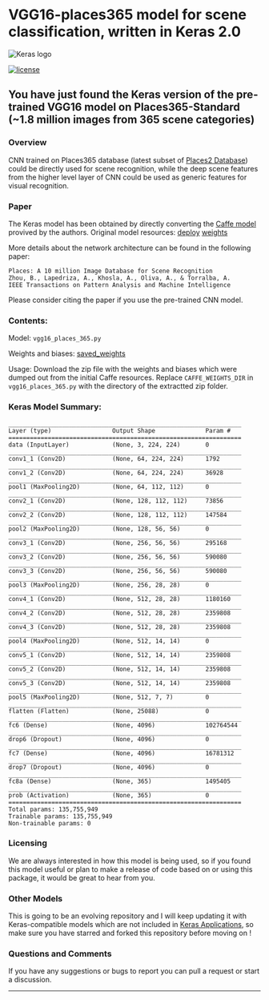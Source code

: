 # VGG16-places365 model for scene classification, written in Keras 2.0 

![Keras logo](https://i.imgur.com/c9r5WFp.png) 

[![license](https://img.shields.io/github/license/mashape/apistatus.svg?maxAge=2592000)](https://github.com/GKalliatakis/Keras-VGG16-places365/blob/master/LICENSE)

## You have just found the Keras version of the pre-trained VGG16 model on Places365-Standard (~1.8 million images from 365 scene categories)


### Overview
CNN trained on Places365 database (latest subset of [Places2 Database](http://places2.csail.mit.edu)) could be directly used for scene recognition, while the deep scene features from the higher level layer of CNN could be used as generic features for visual recognition.

### Paper 
The Keras model has been obtained by directly converting the [Caffe model](https://github.com/CSAILVision/places365) provived by the authors. Original model resources: [deploy](https://github.com/CSAILVision/places365/blob/master/deploy_vgg16_places365.prototxt) [weights](http://places2.csail.mit.edu/models_places365/vgg16_places365.caffemodel)

More details about the network architecture can be found in the following paper:

    Places: A 10 million Image Database for Scene Recognition
    Zhou, B., Lapedriza, A., Khosla, A., Oliva, A., & Torralba, A.
    IEEE Transactions on Pattern Analysis and Machine Intelligence
    
Please consider citing the paper if you use the pre-trained CNN model.


### Contents:
Model: `vgg16_places_365.py`

Weights and biases: [saved_weights](https://drive.google.com/open?id=0B98ZKBhlAtp-blhCT2NFaTUyRFk)

Usage: Download the zip file with the weights and biases which were dumped out from the initial Caffe resources.
Replace `CAFFE_WEIGHTS_DIR` in `vgg16_places_365.py` with the directory of the extractted zip folder.

### Keras Model Summary:
```
_________________________________________________________________
Layer (type)                 Output Shape              Param #   
=================================================================
data (InputLayer)            (None, 3, 224, 224)       0         
_________________________________________________________________
conv1_1 (Conv2D)             (None, 64, 224, 224)      1792      
_________________________________________________________________
conv1_2 (Conv2D)             (None, 64, 224, 224)      36928     
_________________________________________________________________
pool1 (MaxPooling2D)         (None, 64, 112, 112)      0         
_________________________________________________________________
conv2_1 (Conv2D)             (None, 128, 112, 112)     73856     
_________________________________________________________________
conv2_2 (Conv2D)             (None, 128, 112, 112)     147584    
_________________________________________________________________
pool2 (MaxPooling2D)         (None, 128, 56, 56)       0         
_________________________________________________________________
conv3_1 (Conv2D)             (None, 256, 56, 56)       295168    
_________________________________________________________________
conv3_2 (Conv2D)             (None, 256, 56, 56)       590080    
_________________________________________________________________
conv3_3 (Conv2D)             (None, 256, 56, 56)       590080    
_________________________________________________________________
pool3 (MaxPooling2D)         (None, 256, 28, 28)       0         
_________________________________________________________________
conv4_1 (Conv2D)             (None, 512, 28, 28)       1180160   
_________________________________________________________________
conv4_2 (Conv2D)             (None, 512, 28, 28)       2359808   
_________________________________________________________________
conv4_3 (Conv2D)             (None, 512, 28, 28)       2359808   
_________________________________________________________________
pool4 (MaxPooling2D)         (None, 512, 14, 14)       0         
_________________________________________________________________
conv5_1 (Conv2D)             (None, 512, 14, 14)       2359808   
_________________________________________________________________
conv5_2 (Conv2D)             (None, 512, 14, 14)       2359808   
_________________________________________________________________
conv5_3 (Conv2D)             (None, 512, 14, 14)       2359808   
_________________________________________________________________
pool5 (MaxPooling2D)         (None, 512, 7, 7)         0         
_________________________________________________________________
flatten (Flatten)            (None, 25088)             0         
_________________________________________________________________
fc6 (Dense)                  (None, 4096)              102764544 
_________________________________________________________________
drop6 (Dropout)              (None, 4096)              0         
_________________________________________________________________
fc7 (Dense)                  (None, 4096)              16781312  
_________________________________________________________________
drop7 (Dropout)              (None, 4096)              0         
_________________________________________________________________
fc8a (Dense)                 (None, 365)               1495405   
_________________________________________________________________
prob (Activation)            (None, 365)               0         
=================================================================
Total params: 135,755,949
Trainable params: 135,755,949
Non-trainable params: 0
```

### Licensing 
We are always interested in how this model is being used, so if you found this model useful or plan to make a release of code based on or using this package, it would be great to hear from you. 

### Other Models 
This is going to be an evolving repository and I will keep updating it with Keras-compatible models which are not included in [Keras Applications](https://keras.io/applications/), so make sure you have starred and forked this repository before moving on !

### Questions and Comments
If you have any suggestions or bugs to report you can pull a request or start a discussion.
_________________________________________________________________

   [dill]: <https://github.com/joemccann/dillinger>
   [git-repo-url]: <https://github.com/joemccann/dillinger.git>
   [john gruber]: <http://daringfireball.net>
   [df1]: <http://daringfireball.net/projects/markdown/>
   [markdown-it]: <https://github.com/markdown-it/markdown-it>
   [Ace Editor]: <http://ace.ajax.org>
   [node.js]: <http://nodejs.org>
   [Twitter Bootstrap]: <http://twitter.github.com/bootstrap/>
   [jQuery]: <http://jquery.com>
   [@tjholowaychuk]: <http://twitter.com/tjholowaychuk>
   [express]: <http://expressjs.com>
   [AngularJS]: <http://angularjs.org>
   [Gulp]: <http://gulpjs.com>

   [PlDb]: <https://github.com/joemccann/dillinger/tree/master/plugins/dropbox/README.md>
   [PlGh]: <https://github.com/joemccann/dillinger/tree/master/plugins/github/README.md>
   [PlGd]: <https://github.com/joemccann/dillinger/tree/master/plugins/googledrive/README.md>
   [PlOd]: <https://github.com/joemccann/dillinger/tree/master/plugins/onedrive/README.md>
   [PlMe]: <https://github.com/joemccann/dillinger/tree/master/plugins/medium/README.md>
   [PlGa]: <https://github.com/RahulHP/dillinger/blob/master/plugins/googleanalytics/README.md>
